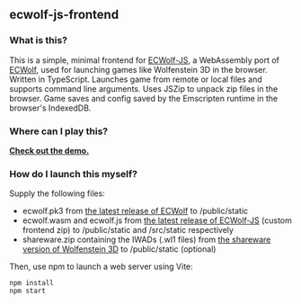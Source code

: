 ## ecwolf-js-frontend

### What is this?

This is a simple, minimal frontend for [ECWolf-JS](https://github.com/54ac/ecwolf-js), a WebAssembly port of [ECWolf](https://maniacsvault.net/ecwolf/), used for launching games like Wolfenstein 3D in the browser. Written in TypeScript. Launches game from remote or local files and supports command line arguments. Uses JSZip to unpack zip files in the browser. Game saves and config saved by the Emscripten runtime in the browser's IndexedDB.

### Where can I play this?

**[Check out the demo.](https://54ac.ovh:5490/)**

### How do I launch this myself?

Supply the following files:

- ecwolf.pk3 from [the latest release of ECWolf](https://maniacsvault.net/ecwolf/download.php) to /public/static
- ecwolf.wasm and ecwolf.js from [the latest release of ECWolf-JS](https://github.com/54ac/ecwolf-js/releases) (custom frontend zip) to /public/static and /src/static respectively
- shareware.zip containing the IWADs (.wl1 files) from [the shareware version of Wolfenstein 3D](https://archive.org/details/wolf3dsw) to /public/static (optional)

Then, use npm to launch a web server using Vite:

```
npm install
npm start
```
